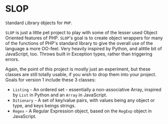 # SLOP
`S`tandard `L`ibrary `O`bjects for `PHP`.

`SLOP` is just a little pet project to play with some of the lesser used Object Oriented features of PHP.
`SLOP`'s goal is to create object wrappers for many of the functions of PHP's standard library to give
the overall use of the language a more OO-feel.  Very heavily inspired by Python, and alittle bit of
JavaScript, too.  Throws built in Exception types, rather than triggering errors.

Again, the point of this project is mostly just an experiment, but these classes are still totally
usable, if you wish to drop them into your project. Goals for version 1 include these 3 classes:

* `Listing` - An ordered set - essentially a non-associative Array, inspired by `List` in Python and an `Array` in JavaScript.
* `Ditionary` - A set of key/value pairs, with values being any object or type, and keys beings strings.
* `Regex` - A Regular Expression object, based on the `RegExp` object in JavaScript.

